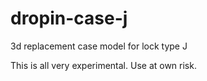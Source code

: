 # dropin-case-j
3d replacement case model for lock type J

This is all very experimental. Use at own risk.

